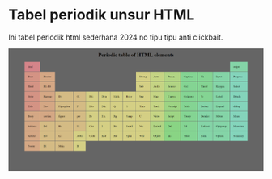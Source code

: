# Tabel periodik unsur HTML #

Ini tabel periodik html sederhana 2024 no tipu tipu anti clickbait.

![ALT Gambar](image.png)